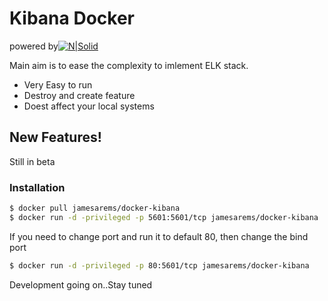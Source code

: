 # Kibana Docker

powered by[![N|Solid](https://jamesnbr.files.wordpress.com/2016/04/jamesnbr.png)](https://nodesource.com/products/nsolid)

Main aim is to ease the complexity to imlement ELK stack.

  - Very Easy to run
  - Destroy and create feature
  - Doest affect your local systems

## New Features!

Still in beta

### Installation

```sh
$ docker pull jamesarems/docker-kibana
$ docker run -d -privileged -p 5601:5601/tcp jamesarems/docker-kibana
```

If you need to change port and run it to default 80, then change the bind port

```sh
$ docker run -d -privileged -p 80:5601/tcp jamesarems/docker-kibana
```

Development going on..Stay tuned
